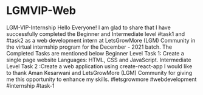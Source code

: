 # LGMVIP-Web
LGM-VIP-Internship    Hello Everyone!    I am glad to share that I have successfully completed the Beginner and Intermediate level #task1 and #task2  as a web development intern at LetsGrowMore (LGM) Community in the virtual internship program for the December - 2021 batch. The Completed Tasks are mentioned below  Beginner Level   Task 1: Create a single page website Languages: HTML, CSS and JavaScript. Intermediate Level Task 2 :Create a web application using create-react-app    I would like to thank Aman Kesarwani and  LetsGrowMore (LGM) Community for giving me this opportunity to enhance my skills. #letsgrowmore  #webdevelopment  #internship #task-1
